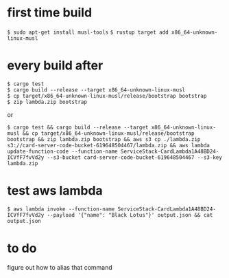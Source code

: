# first time build
`$ sudo apt-get install musl-tools`
`$ rustup target add x86_64-unknown-linux-musl`

# every build after
```
$ cargo test
$ cargo build --release --target x86_64-unknown-linux-musl
$ cp target/x86_64-unknown-linux-musl/release/bootstrap bootstrap
$ zip lambda.zip bootstrap
```
or
```
$ cargo test && cargo build --release --target x86_64-unknown-linux-musl && cp target/x86_64-unknown-linux-musl/release/bootstrap bootstrap && zip lambda.zip bootstrap && aws s3 cp ./lambda.zip s3://card-server-code-bucket-619648504467/lambda.zip && aws lambda update-function-code --function-name ServiceStack-CardLambda1A48BD24-ICVfF7fvVd2y --s3-bucket card-server-code-bucket-619648504467 --s3-key lambda.zip
```

# test aws lambda
```
$ aws lambda invoke --function-name ServiceStack-CardLambda1A48BD24-ICVfF7fvVd2y --payload '{"name": "Black Lotus"}' output.json && cat output.json
```

# to do
figure out how to alias that command